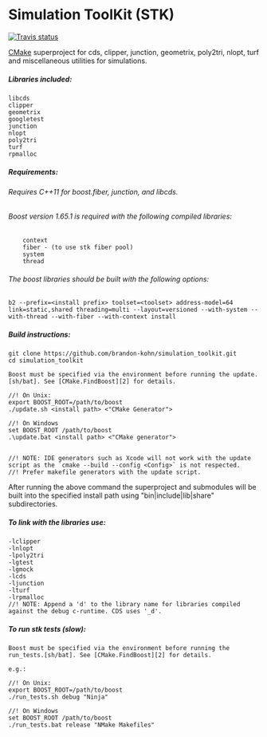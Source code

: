 # Simulation ToolKit (STK)
<a target="_blank" href="https://travis-ci.org/brandon-kohn/simulation_toolkit">![Travis status][badge.Travis]</a>

[CMake][1] superproject for cds, clipper, junction, geometrix, poly2tri, nlopt, turf and miscellaneous utilities for simulations.

##### Libraries included: 

    libcds
    clipper
    geometrix
    googletest
    junction
    nlopt
    poly2tri
    turf
    rpmalloc

##### Requirements:
###### Requires C++11 for boost.fiber, junction, and libcds.
###### Boost version 1.65.1 is required with the following compiled libraries:
        context 
        fiber - (to use stk fiber pool)
        system
        thread

###### The boost libraries should be built with the following options:
    
    b2 --prefix=<install prefix> toolset=<toolset> address-model=64 link=static,shared threading=multi --layout=versioned --with-system --with-thread --with-fiber --with-context install
    
##### Build instructions:

    git clone https://github.com/brandon-kohn/simulation_toolkit.git
    cd simulation_toolkit
   
    Boost must be specified via the environment before running the update.[sh/bat]. See [CMake.FindBoost][2] for details.
    
    //! On Unix:
    export BOOST_ROOT=/path/to/boost
    ./update.sh <install path> <"CMake Generator">
    
    //! On Windows
    set BOOST_ROOT /path/to/boost
    .\update.bat <install path> <"CMake generator">


    //! NOTE: IDE generators such as Xcode will not work with the update script as the `cmake --build --config <Config>` is not respected. 
    //! Prefer makefile generators with the update script.
    
After running the above command the superproject and submodules will be built into the specified install path using "bin|include|lib|share" subdirectories.

##### To link with the libraries use:

    -lclipper
    -lnlopt
    -lpoly2tri
    -lgtest
    -lgmock
    -lcds
    -ljunction
    -lturf
    -lrpmalloc
    //! NOTE: Append a 'd' to the library name for libraries compiled against the debug c-runtime. CDS uses '_d'.
    
##### To run stk tests (slow):

    Boost must be specified via the environment before running the run_tests.[sh/bat]. See [CMake.FindBoost][2] for details.
    
    e.g.:
    
    //! On Unix:
    export BOOST_ROOT=/path/to/boost
    ./run_tests.sh debug "Ninja"
    
    //! On Windows
    set BOOST_ROOT /path/to/boost
    ./run_tests.bat release "NMake Makefiles"

[1]: https://cmake.org/
[2]: https://cmake.org/cmake/help/v3.0/module/FindBoost.html
[badge.Travis]: https://travis-ci.org/brandon-kohn/simulation_toolkit.svg?branch=feature/travis_ci_trial
